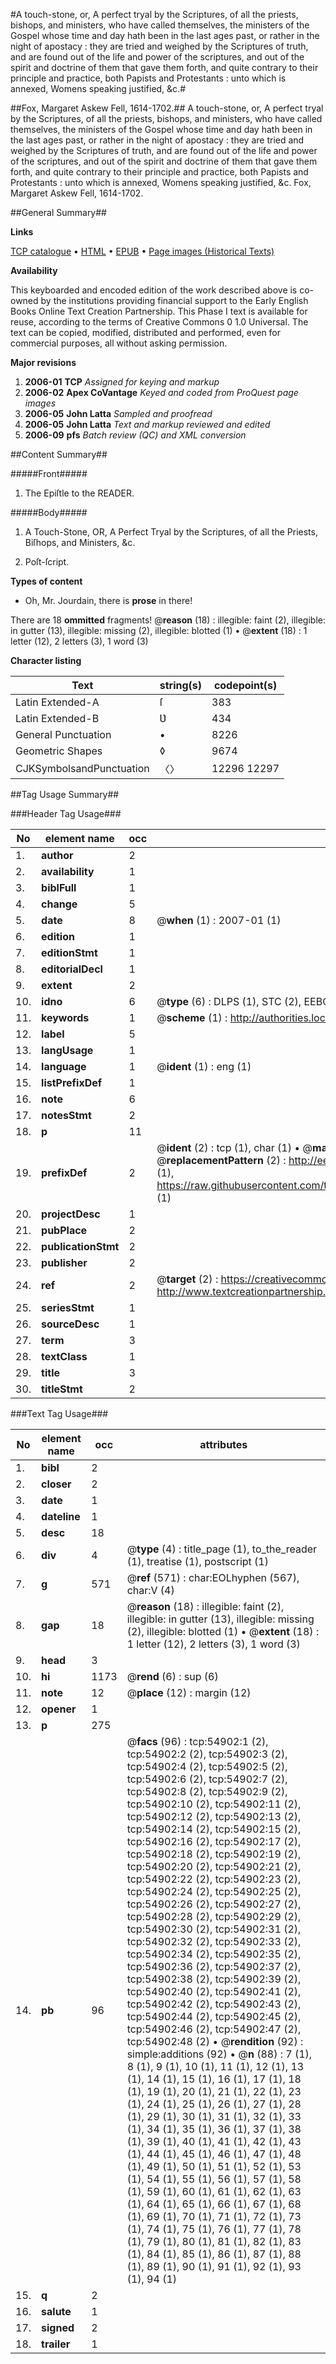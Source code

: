 #A touch-stone, or, A perfect tryal by the Scriptures, of all the priests, bishops, and ministers, who have called themselves, the ministers of the Gospel whose time and day hath been in the last ages past, or rather in the night of apostacy : they are tried and weighed by the Scriptures of truth, and are found out of the life and power of the scriptures, and out of the spirit and doctrine of them that gave them forth, and quite contrary to their principle and practice, both Papists and Protestants : unto which is annexed, Womens speaking justified, &c.#

##Fox, Margaret Askew Fell, 1614-1702.##
A touch-stone, or, A perfect tryal by the Scriptures, of all the priests, bishops, and ministers, who have called themselves, the ministers of the Gospel whose time and day hath been in the last ages past, or rather in the night of apostacy : they are tried and weighed by the Scriptures of truth, and are found out of the life and power of the scriptures, and out of the spirit and doctrine of them that gave them forth, and quite contrary to their principle and practice, both Papists and Protestants : unto which is annexed, Womens speaking justified, &c.
Fox, Margaret Askew Fell, 1614-1702.

##General Summary##

**Links**

[TCP catalogue](http://www.ota.ox.ac.uk/tcp/)  • 
[HTML](http://tei.it.ox.ac.uk/tcp/Texts-HTML/free/A41/A41067.html)  • 
[EPUB](http://tei.it.ox.ac.uk/tcp/Texts-EPUB/free/A41/A41067.epub) • 
[Page images (Historical Texts)](https://data.historicaltexts.jisc.ac.uk/view?pubId=eebo-12144045e&pageId=eebo-12144045e-54902-1)

**Availability**

This keyboarded and encoded edition of the
	       work described above is co-owned by the institutions
	       providing financial support to the Early English Books
	       Online Text Creation Partnership. This Phase I text is
	       available for reuse, according to the terms of Creative
	       Commons 0 1.0 Universal. The text can be copied,
	       modified, distributed and performed, even for
	       commercial purposes, all without asking permission.

**Major revisions**

1. __2006-01__ __TCP__ *Assigned for keying and markup*
1. __2006-02__ __Apex CoVantage__ *Keyed and coded from ProQuest page images*
1. __2006-05__ __John Latta__ *Sampled and proofread*
1. __2006-05__ __John Latta__ *Text and markup reviewed and edited*
1. __2006-09__ __pfs__ *Batch review (QC) and XML conversion*

##Content Summary##

#####Front#####

1. The Epiſtle to the READER.

#####Body#####

1. A Touch-Stone, OR, A Perfect Tryal by the Scriptures, of all the Priests, Biſhops, and Ministers, &c.

1. Poſt-ſcript.

**Types of content**

  * Oh, Mr. Jourdain, there is **prose** in there!

There are 18 **ommitted** fragments! 
 @__reason__ (18) : illegible: faint (2), illegible: in gutter (13), illegible: missing (2), illegible: blotted (1)  •  @__extent__ (18) : 1 letter (12), 2 letters (3), 1 word (3)

**Character listing**


|Text|string(s)|codepoint(s)|
|---|---|---|
|Latin Extended-A|ſ|383|
|Latin Extended-B|Ʋ|434|
|General Punctuation|•|8226|
|Geometric Shapes|◊|9674|
|CJKSymbolsandPunctuation|〈〉|12296 12297|

##Tag Usage Summary##

###Header Tag Usage###

|No|element name|occ|attributes|
|---|---|---|---|
|1.|__author__|2||
|2.|__availability__|1||
|3.|__biblFull__|1||
|4.|__change__|5||
|5.|__date__|8| @__when__ (1) : 2007-01 (1)|
|6.|__edition__|1||
|7.|__editionStmt__|1||
|8.|__editorialDecl__|1||
|9.|__extent__|2||
|10.|__idno__|6| @__type__ (6) : DLPS (1), STC (2), EEBO-CITATION (1), OCLC (1), VID (1)|
|11.|__keywords__|1| @__scheme__ (1) : http://authorities.loc.gov/ (1)|
|12.|__label__|5||
|13.|__langUsage__|1||
|14.|__language__|1| @__ident__ (1) : eng (1)|
|15.|__listPrefixDef__|1||
|16.|__note__|6||
|17.|__notesStmt__|2||
|18.|__p__|11||
|19.|__prefixDef__|2| @__ident__ (2) : tcp (1), char (1)  •  @__matchPattern__ (2) : ([0-9\-]+):([0-9IVX]+) (1), (.+) (1)  •  @__replacementPattern__ (2) : http://eebo.chadwyck.com/downloadtiff?vid=$1&page=$2 (1), https://raw.githubusercontent.com/textcreationpartnership/Texts/master/tcpchars.xml#$1 (1)|
|20.|__projectDesc__|1||
|21.|__pubPlace__|2||
|22.|__publicationStmt__|2||
|23.|__publisher__|2||
|24.|__ref__|2| @__target__ (2) : https://creativecommons.org/publicdomain/zero/1.0/ (1), http://www.textcreationpartnership.org/docs/. (1)|
|25.|__seriesStmt__|1||
|26.|__sourceDesc__|1||
|27.|__term__|3||
|28.|__textClass__|1||
|29.|__title__|3||
|30.|__titleStmt__|2||


###Text Tag Usage###

|No|element name|occ|attributes|
|---|---|---|---|
|1.|__bibl__|2||
|2.|__closer__|2||
|3.|__date__|1||
|4.|__dateline__|1||
|5.|__desc__|18||
|6.|__div__|4| @__type__ (4) : title_page (1), to_the_reader (1), treatise (1), postscript (1)|
|7.|__g__|571| @__ref__ (571) : char:EOLhyphen (567), char:V (4)|
|8.|__gap__|18| @__reason__ (18) : illegible: faint (2), illegible: in gutter (13), illegible: missing (2), illegible: blotted (1)  •  @__extent__ (18) : 1 letter (12), 2 letters (3), 1 word (3)|
|9.|__head__|3||
|10.|__hi__|1173| @__rend__ (6) : sup (6)|
|11.|__note__|12| @__place__ (12) : margin (12)|
|12.|__opener__|1||
|13.|__p__|275||
|14.|__pb__|96| @__facs__ (96) : tcp:54902:1 (2), tcp:54902:2 (2), tcp:54902:3 (2), tcp:54902:4 (2), tcp:54902:5 (2), tcp:54902:6 (2), tcp:54902:7 (2), tcp:54902:8 (2), tcp:54902:9 (2), tcp:54902:10 (2), tcp:54902:11 (2), tcp:54902:12 (2), tcp:54902:13 (2), tcp:54902:14 (2), tcp:54902:15 (2), tcp:54902:16 (2), tcp:54902:17 (2), tcp:54902:18 (2), tcp:54902:19 (2), tcp:54902:20 (2), tcp:54902:21 (2), tcp:54902:22 (2), tcp:54902:23 (2), tcp:54902:24 (2), tcp:54902:25 (2), tcp:54902:26 (2), tcp:54902:27 (2), tcp:54902:28 (2), tcp:54902:29 (2), tcp:54902:30 (2), tcp:54902:31 (2), tcp:54902:32 (2), tcp:54902:33 (2), tcp:54902:34 (2), tcp:54902:35 (2), tcp:54902:36 (2), tcp:54902:37 (2), tcp:54902:38 (2), tcp:54902:39 (2), tcp:54902:40 (2), tcp:54902:41 (2), tcp:54902:42 (2), tcp:54902:43 (2), tcp:54902:44 (2), tcp:54902:45 (2), tcp:54902:46 (2), tcp:54902:47 (2), tcp:54902:48 (2)  •  @__rendition__ (92) : simple:additions (92)  •  @__n__ (88) : 7 (1), 8 (1), 9 (1), 10 (1), 11 (1), 12 (1), 13 (1), 14 (1), 15 (1), 16 (1), 17 (1), 18 (1), 19 (1), 20 (1), 21 (1), 22 (1), 23 (1), 24 (1), 25 (1), 26 (1), 27 (1), 28 (1), 29 (1), 30 (1), 31 (1), 32 (1), 33 (1), 34 (1), 35 (1), 36 (1), 37 (1), 38 (1), 39 (1), 40 (1), 41 (1), 42 (1), 43 (1), 44 (1), 45 (1), 46 (1), 47 (1), 48 (1), 49 (1), 50 (1), 51 (1), 52 (1), 53 (1), 54 (1), 55 (1), 56 (1), 57 (1), 58 (1), 59 (1), 60 (1), 61 (1), 62 (1), 63 (1), 64 (1), 65 (1), 66 (1), 67 (1), 68 (1), 69 (1), 70 (1), 71 (1), 72 (1), 73 (1), 74 (1), 75 (1), 76 (1), 77 (1), 78 (1), 79 (1), 80 (1), 81 (1), 82 (1), 83 (1), 84 (1), 85 (1), 86 (1), 87 (1), 88 (1), 89 (1), 90 (1), 91 (1), 92 (1), 93 (1), 94 (1)|
|15.|__q__|2||
|16.|__salute__|1||
|17.|__signed__|2||
|18.|__trailer__|1||

